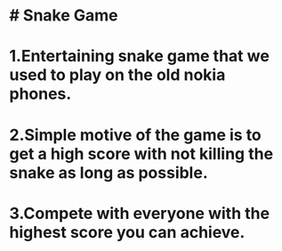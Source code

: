 # # Snake Game

# 1.Entertaining snake game that we used to play on the old nokia phones.
# 2.Simple motive of the game is to get a high score with not killing the snake as long as possible.
# 3.Compete with everyone with the highest score you can achieve.

